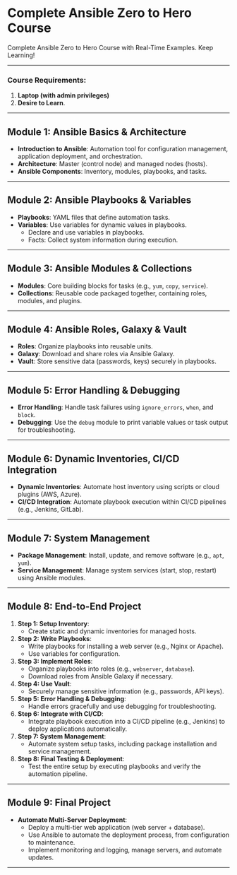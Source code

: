 # Complete Ansible Zero to Hero Course
Complete Ansible Zero to Hero Course with Real-Time Examples. Keep Learning!

---

### Course Requirements:
 1. **Laptop (with admin privileges)**
 2. **Desire to Learn**.

---

## **Module 1: Ansible Basics & Architecture**
- **Introduction to Ansible**: Automation tool for configuration management, application deployment, and orchestration.
- **Architecture**: Master (control node) and managed nodes (hosts).
- **Ansible Components**: Inventory, modules, playbooks, and tasks.

---

## **Module 2: Ansible Playbooks & Variables**
- **Playbooks**: YAML files that define automation tasks.
- **Variables**: Use variables for dynamic values in playbooks.
  - Declare and use variables in playbooks.
  - Facts: Collect system information during execution.

---

## **Module 3: Ansible Modules & Collections**
- **Modules**: Core building blocks for tasks (e.g., `yum`, `copy`, `service`).
- **Collections**: Reusable code packaged together, containing roles, modules, and plugins.

---

## **Module 4: Ansible Roles, Galaxy & Vault**
- **Roles**: Organize playbooks into reusable units.
- **Galaxy**: Download and share roles via Ansible Galaxy.
- **Vault**: Store sensitive data (passwords, keys) securely in playbooks.

---

## **Module 5: Error Handling & Debugging**
- **Error Handling**: Handle task failures using `ignore_errors`, `when`, and `block`.
- **Debugging**: Use the `debug` module to print variable values or task output for troubleshooting.

---

## **Module 6: Dynamic Inventories, CI/CD Integration**
- **Dynamic Inventories**: Automate host inventory using scripts or cloud plugins (AWS, Azure).
- **CI/CD Integration**: Automate playbook execution within CI/CD pipelines (e.g., Jenkins, GitLab).

---

## **Module 7: System Management**
- **Package Management**: Install, update, and remove software (e.g., `apt`, `yum`).
- **Service Management**: Manage system services (start, stop, restart) using Ansible modules.

---

## **Module 8: End-to-End Project**
1. **Step 1: Setup Inventory**:
   - Create static and dynamic inventories for managed hosts.
2. **Step 2: Write Playbooks**:
   - Write playbooks for installing a web server (e.g., Nginx or Apache).
   - Use variables for configuration.
3. **Step 3: Implement Roles**:
   - Organize playbooks into roles (e.g., `webserver`, `database`).
   - Download roles from Ansible Galaxy if necessary.
4. **Step 4: Use Vault**:
   - Securely manage sensitive information (e.g., passwords, API keys).
5. **Step 5: Error Handling & Debugging**:
   - Handle errors gracefully and use debugging for troubleshooting.
6. **Step 6: Integrate with CI/CD**:
   - Integrate playbook execution into a CI/CD pipeline (e.g., Jenkins) to deploy applications automatically.
7. **Step 7: System Management**:
   - Automate system setup tasks, including package installation and service management.
8. **Step 8: Final Testing & Deployment**:
   - Test the entire setup by executing playbooks and verify the automation pipeline.

---

## **Module 9: Final Project**
- **Automate Multi-Server Deployment**:
   - Deploy a multi-tier web application (web server + database).
   - Use Ansible to automate the deployment process, from configuration to maintenance.
   - Implement monitoring and logging, manage servers, and automate updates.

---
